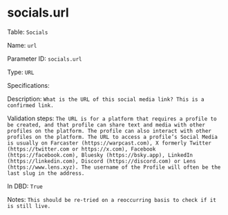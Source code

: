 # socials.url

Table: ```Socials```

Name: ```url```

Parameter ID: ```socials.url```

Type: ```URL```

Specifications: 

Description: ```What is the URL of this social media link? This is a confirmed link. ```

Validation steps: ```The URL is for a platform that requires a profile to be created, and that profile can share text and media with other profiles on the platform. The profile can also interact with other profiles on the platform. The URL to access a profile’s Social Media is usually on Farcaster (https://warpcast.com), X formerly Twitter (https://twitter.com or https://x.com), Facebook (https://facebook.com), Bluesky (https://bsky.app), LinkedIn (https://linkedin.com), Discord (https://discord.com) or Lens (https://www.lens.xyz). The username of the Profile will often be the last slug in the address. ```

In DBD: ```True```

Notes: ```This should be re-tried on a reoccurring basis to check if it is still live. ```

